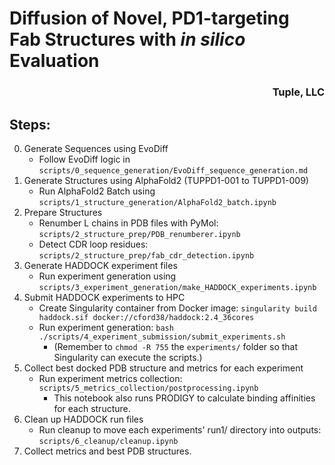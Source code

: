 # Diffusion of Novel, PD1-targeting Fab Structures with _in silico_ Evaluation

<h3 align="right">Tuple, LLC</h3>

## Steps:
0. Generate Sequences using EvoDiff
    - Follow EvoDiff logic in `scripts/0_sequence_generation/EvoDiff_sequence_generation.md`
1. Generate Structures using AlphaFold2 (TUPPD1-001 to TUPPD1-009)
    - Run AlphaFold2 Batch using `scripts/1_structure_generation/AlphaFold2_batch.ipynb`
2. Prepare Structures
    - Renumber L chains in PDB files with PyMol: `scripts/2_structure_prep/PDB_renumberer.ipynb`
    - Detect CDR loop residues: `scripts/2_structure_prep/fab_cdr_detection.ipynb`
3. Generate HADDOCK experiment files
    - Run experiment generation using `scripts/3_experiment_generation/make_HADDOCK_experiments.ipynb`
4. Submit HADDOCK experiments to HPC
    - Create Singularity container from Docker image: `singularity build haddock.sif docker://cford38/haddock:2.4_36cores`
    - Run experiment generation: `bash ./scripts/4_experiment_submission/submit_experiments.sh`
        - (Remember to `chmod -R 755` the `experiments/` folder so that Singularity can execute the scripts.)
5. Collect best docked PDB structure and metrics for each experiment
    - Run experiment metrics collection: `scripts/5_metrics_collection/postprocessing.ipynb`
        - This notebook also runs PRODIGY to calculate binding affinities for each structure.
6. Clean up HADDOCK run files
    - Run cleanup to move each experiments' run1/ directory into outputs: `scripts/6_cleanup/cleanup.ipynb`
7. Collect metrics and best PDB structures.
